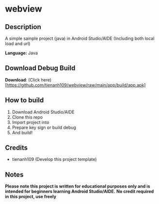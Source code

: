 # webview
## Description
A simple sample project (java) in Android Studio/AIDE (Including both local load and url)

**Language:** Java

## Download Debug Build

**Download**: (Click here)[https://github.com/tienanh109/webview/raw/main/app/build/app.apk]

## How to build
1. Download Android Studio/AIDE
2. Clone this repo
3. Import project into
4. Prepare key sign or build debug
5. And build!

## Credits
- tienanh109 (Develop this project template)

## Notes
**Please note this project is written for educational purposes only and is intended for beginners learning Android Studio/AIDE.**
**No credit required in this project, use freely**
